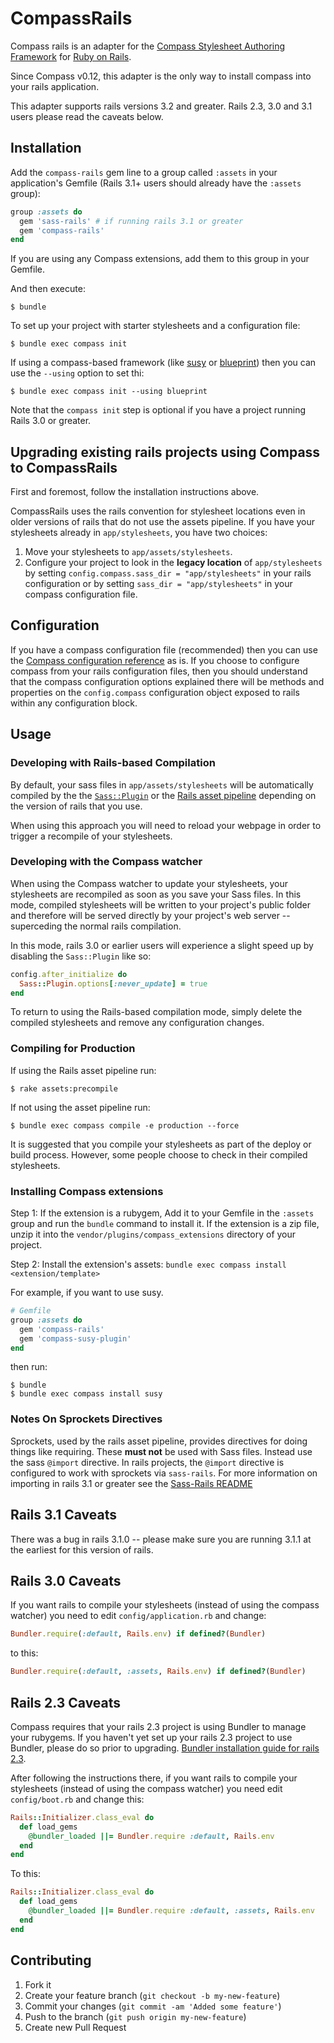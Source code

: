 # CompassRails

Compass rails is an adapter for the [Compass Stylesheet Authoring
Framework](http://compass-style.org) for [Ruby on Rails](http://http://rubyonrails.org/).

Since Compass v0.12, this adapter is the only way to install compass
into your rails application.

This adapter supports rails versions 3.2 and greater. Rails 2.3, 3.0 and 3.1 users
please read the caveats below.

## Installation

Add the `compass-rails` gem line to a group called `:assets` in your application's Gemfile (Rails 3.1+ users should already have the `:assets` group):

```ruby
group :assets do
  gem 'sass-rails' # if running rails 3.1 or greater
  gem 'compass-rails'
end
```

If you are using any Compass extensions, add them to this group in your
Gemfile.

And then execute:

    $ bundle

To set up your project with starter stylesheets and a configuration
file:

    $ bundle exec compass init

If using a compass-based framework (like [susy](http://susy.oddbird.net/) or [blueprint](http://compass-style.org/reference/blueprint/)) then you can use the `--using` option to set thi:

    $ bundle exec compass init --using blueprint

Note that the `compass init` step is optional if you have a project running Rails 3.0 or greater.

## Upgrading existing rails projects using Compass to CompassRails

First and foremost, follow the installation instructions above.

CompassRails uses the rails convention for stylesheet locations even in
older versions of rails that do not use the assets pipeline.
If you have your stylesheets already in `app/stylesheets`, you have two choices:

1. Move your stylesheets to `app/assets/stylesheets`.
2. Configure your project to look in the **legacy location** of
   `app/stylesheets` by setting `config.compass.sass_dir =
   "app/stylesheets"` in your rails configuration or by setting
   `sass_dir = "app/stylesheets"` in your compass configuration file.

## Configuration

If you have a compass configuration file (recommended) then you can
use the [Compass configuration 
reference](http://compass-style.org/help/tutorials/configuration-reference/)
as is. If you choose to configure compass from your rails configuration
files, then you should understand that the compass configuration
options explained there will be methods and properties on the `config.compass`
configuration object exposed to rails within any configuration block.

## Usage

### Developing with Rails-based Compilation

By default, your sass files in `app/assets/stylesheets` will be
automatically compiled by the the [`Sass::Plugin`](http://sass-lang.com/docs/yardoc/Sass/Plugin.html) or the [Rails asset
pipeline](http://guides.rubyonrails.org/asset_pipeline.html) depending on the version of rails that you use.

When using this approach you will need to reload your webpage in order
to trigger a recompile of your stylesheets.

### Developing with the Compass watcher

When using the Compass watcher to update your stylesheets, your
stylesheets are recompiled as soon as you save your Sass files. In this
mode, compiled stylesheets will be written to your project's public
folder and therefore will be served directly by your project's web
server -- superceding the normal rails compilation.

In this mode, rails 3.0 or earlier users will experience a slight
speed up by disabling the `Sass::Plugin` like so:

```ruby
config.after_initialize do
  Sass::Plugin.options[:never_update] = true
end
```

To return to using the Rails-based compilation mode, simply delete
the compiled stylesheets and remove any configuration changes.

### Compiling for Production

If using the Rails asset pipeline run:

    $ rake assets:precompile

If not using the asset pipeline run:

    $ bundle exec compass compile -e production --force

It is suggested that you compile your stylesheets as part of the deploy
or build process. However, some people choose to check in their compiled
stylesheets.

### Installing Compass extensions

Step 1: If the extension is a rubygem, Add it to your Gemfile in the
`:assets` group and run the `bundle` command to install it.
If the extension is a zip file, unzip it into the
`vendor/plugins/compass_extensions` directory of your project.

Step 2: Install the extension's assets: `bundle exec compass install 
<extension/template>`

For example, if you want to use susy.

```ruby
# Gemfile
group :assets do
  gem 'compass-rails'
  gem 'compass-susy-plugin'
end
```

then run:

    $ bundle
    $ bundle exec compass install susy

### Notes On Sprockets Directives

Sprockets, used by the rails asset pipeline, provides directives for
doing things like requiring. These **must not** be used with Sass files.
Instead use the sass `@import` directive. In rails projects, the
`@import` directive is configured to work with sprockets via `sass-rails`. For more information on importing in rails 3.1 or greater see the [Sass-Rails README](https://github.com/rails/sass-rails/blob/master/README.markdown)

## Rails 3.1 Caveats

There was a bug in rails 3.1.0 -- please make sure you are running 3.1.1
at the earliest for this version of rails.

## Rails 3.0 Caveats

If you want rails to compile your stylesheets (instead of using the
compass watcher) you need to edit `config/application.rb` and change:

```ruby
Bundler.require(:default, Rails.env) if defined?(Bundler)
```

to this:

```ruby
Bundler.require(:default, :assets, Rails.env) if defined?(Bundler)
```

## Rails 2.3 Caveats

Compass requires that your rails 2.3 project is using Bundler to manage
your rubygems. If you haven't yet set up your rails 2.3 project to use Bundler,
please do so prior to upgrading. [Bundler installation guide for rails
2.3](http://gembundler.com/rails23.html).

After following the instructions there, if you want rails to compile
your stylesheets (instead of using the compass watcher) you need
edit `config/boot.rb` and change this:

```ruby
Rails::Initializer.class_eval do
  def load_gems
    @bundler_loaded ||= Bundler.require :default, Rails.env
  end
end
```

To this:

```ruby
Rails::Initializer.class_eval do
  def load_gems
    @bundler_loaded ||= Bundler.require :default, :assets, Rails.env
  end
end
```

## Contributing

1. Fork it
2. Create your feature branch (`git checkout -b my-new-feature`)
3. Commit your changes (`git commit -am 'Added some feature'`)
4. Push to the branch (`git push origin my-new-feature`)
5. Create new Pull Request
